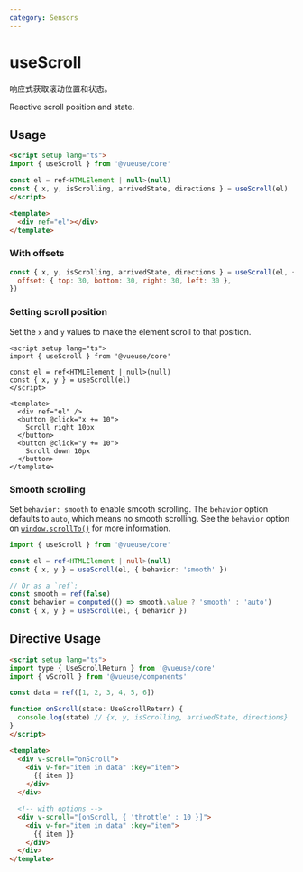 ```yaml
---
category: Sensors
---
```


# useScroll

响应式获取滚动位置和状态。

Reactive scroll position and state.

## Usage


```html
<script setup lang="ts">
import { useScroll } from '@vueuse/core'

const el = ref<HTMLElement | null>(null)
const { x, y, isScrolling, arrivedState, directions } = useScroll(el)
</script>

<template>
  <div ref="el"></div>
</template>
```

### With offsets
```js
const { x, y, isScrolling, arrivedState, directions } = useScroll(el, {
  offset: { top: 30, bottom: 30, right: 30, left: 30 },
})
```

### Setting scroll position

Set the `x` and `y` values to make the element scroll to that position.
```vue
<script setup lang="ts">
import { useScroll } from '@vueuse/core'

const el = ref<HTMLElement | null>(null)
const { x, y } = useScroll(el)
</script>

<template>
  <div ref="el" />
  <button @click="x += 10">
    Scroll right 10px
  </button>
  <button @click="y += 10">
    Scroll down 10px
  </button>
</template>
```

### Smooth scrolling

Set `behavior: smooth` to enable smooth scrolling. The `behavior` option defaults to `auto`, which means no smooth scrolling. See the `behavior` option on [`window.scrollTo()`](https://developer.mozilla.org/en-US/docs/Web/API/Window/scrollTo) for more information.
```ts
import { useScroll } from '@vueuse/core'

const el = ref<HTMLElement | null>(null)
const { x, y } = useScroll(el, { behavior: 'smooth' })

// Or as a `ref`:
const smooth = ref(false)
const behavior = computed(() => smooth.value ? 'smooth' : 'auto')
const { x, y } = useScroll(el, { behavior })
```

## Directive Usage

```html
<script setup lang="ts">
import type { UseScrollReturn } from '@vueuse/core'
import { vScroll } from '@vueuse/components'

const data = ref([1, 2, 3, 4, 5, 6])

function onScroll(state: UseScrollReturn) {
  console.log(state) // {x, y, isScrolling, arrivedState, directions}
}
</script>

<template>
  <div v-scroll="onScroll">
    <div v-for="item in data" :key="item">
      {{ item }}
    </div>
  </div>

  <!-- with options -->
  <div v-scroll="[onScroll, { 'throttle' : 10 }]">
    <div v-for="item in data" :key="item">
      {{ item }}
    </div>
  </div>
</template>
```
